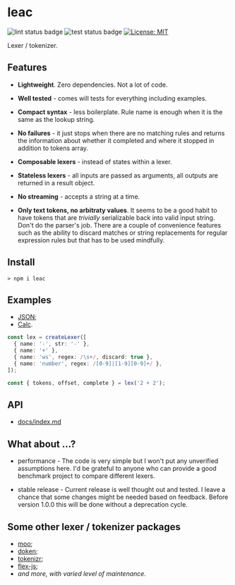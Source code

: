 # leac

![lint status badge](https://github.com/mxxii/leac/workflows/lint/badge.svg)
![test status badge](https://github.com/mxxii/leac/workflows/test/badge.svg)
[![License: MIT](https://img.shields.io/badge/license-MIT-green.svg)](https://github.com/mxxii/leac/blob/main/LICENSE)

Lexer / tokenizer.


## Features

- **Lightweight**. Zero dependencies. Not a lot of code.

- **Well tested** - comes will tests for everything including examples.

- **Compact syntax** - less boilerplate. Rule name is enough when it is the same as the lookup string.

- **No failures** - it just stops when there are no matching rules and returns the information about whether it completed and where it stopped in addition to tokens array.

- **Composable lexers** - instead of states within a lexer.

- **Stateless lexers** - all inputs are passed as arguments, all outputs are returned in a result object.

- **No streaming** - accepts a string at a time.

- **Only text tokens, no arbitraty values**. It seems to be a good habit to have tokens that are *trivially* serializable back into valid input string. Don't do the parser's job. There are a couple of convenience features such as the ability to discard matches or string replacements for regular expression rules but that has to be used mindfully.


## Install

```shell
> npm i leac
```


## Examples

- [JSON](https://github.com/mxxii/leac/blob/main/examples/json.ts);
- [Calc](https://github.com/mxxii/leac/blob/main/examples/calc.ts).

```typescript
const lex = createLexer([
  { name: '-', str: '-' },
  { name: '+' },
  { name: 'ws', regex: /\s+/, discard: true },
  { name: 'number', regex: /[0-9]|[1-9][0-9]+/ },
]);

const { tokens, offset, complete } = lex('2 + 2');
```


## API

- [docs/index.md](https://github.com/mxxii/leac/blob/main/docs/index.md)


## What about ...?

- performance - The code is very simple but I won't put any unverified assumptions here. I'd be grateful to anyone who can provide a good benchmark project to compare different lexers.

- stable release - Current release is well thought out and tested. I leave a chance that some changes might be needed based on feedback. Before version 1.0.0 this will be done without a deprecation cycle.


## Some other lexer / tokenizer packages

- [moo](https://github.com/no-context/moo);
- [doken](https://github.com/yishn/doken);
- [tokenizr](https://github.com/rse/tokenizr);
- [flex-js](https://github.com/sormy/flex-js);
- *and more, with varied level of maintenance.*
